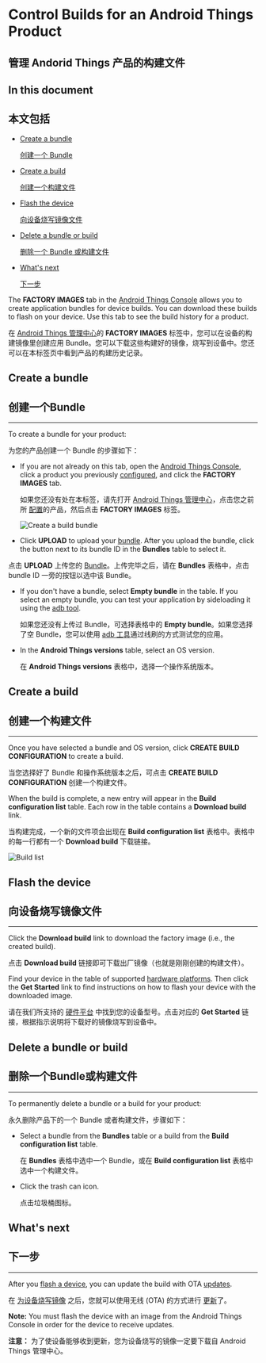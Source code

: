# Control Builds for an Android Things Product

## 管理 Andorid Things 产品的构建文件

## In this document

## 本文包括

* 	[Create a bundle](#create_a_bundle)

	[创建一个 Bundle](#创建一个Bundle)

* 	[Create a build](#create_a_build)

	[创建一个构建文件](#创建一个构建文件)

* 	[Flash the device](#flash_device)

	[向设备烧写镜像文件](#向设备烧写镜像文件)

* 	[Delete a bundle or build](#delete_a_bundle_or_build)

	[删除一个 Bundle 或构建文件](#删除一个Bundle或构建文件)

* 	[What's next](#whats-next)

	[下一步](#下一步)



The **FACTORY IMAGES** tab in the [Android Things Console](https://partner.android.com/things/console) allows you to create application bundles for device builds. You can download these builds to flash on your device. Use this tab to see the build history for a product.

在 [Android Things 管理中心](https://partner.android.com/things/console)的 **FACTORY IMAGES** 标签中，您可以在设备的构建镜像里创建应用 Bundle。您可以下载这些构建好的镜像，烧写到设备中。您还可以在本标签页中看到产品的构建历史记录。

## Create a bundle

## 创建一个Bundle

* * *

To create a bundle for your product:

为您的产品创建一个 Bundle 的步骤如下：

* 	If you are not already on this tab, open the [Android Things Console](https://partner.android.com/things/console), click a product you previously [configured](https://developer.android.google.cn/things/console/configure.html), and click the **FACTORY IMAGES** tab.

	如果您还没有处在本标签，请先打开 [Android Things 管理中心](https://partner.android.com/things/console)，点击您之前所 [配置](https://developer.android.google.cn/things/console/configure.html)的产品，然后点击 **FACTORY IMAGES** 标签。

    ![Create a build bundle](https://developer.android.google.cn/things/images/console/build.png)

* 	Click **UPLOAD** to upload your [bundle](https://developer.android.google.cn/things/console/app_bundle.html). After you upload the bundle, click the button next to its bundle ID in the **Bundles** table to select it.


点击 **UPLOAD** 上传您的 [Bundle](https://developer.android.google.cn/things/console/app_bundle.html)。上传完毕之后，请在 **Bundles** 表格中，点击 bundle ID 一旁的按钮以选中该 Bundle。

*   If you don't have a bundle, select **Empty bundle** in the table. If you select an empty bundle, you can test your application by sideloading it using the [adb tool](https://developer.android.google.cn/tools/help/adb.html).

    如果您还没有上传过 Bundle，可选择表格中的 **Empty bundle**。如果您选择了空 Bundle，您可以使用 [adb 工具](https://developer.android.google.cn/tools/help/adb.html)通过线刷的方式测试您的应用。

* 	In the **Android Things versions** table, select an OS version.

	在 **Android Things versions** 表格中，选择一个操作系统版本。

## Create a build

## 创建一个构建文件

* * *

Once you have selected a bundle and OS version, click **CREATE BUILD CONFIGURATION** to create a build.

当您选择好了 Bundle 和操作系统版本之后，可点击 **CREATE BUILD CONFIGURATION** 创建一个构建文件。

When the build is complete, a new entry will appear in the **Build configuration list** table. Each row in the table contains a **Download build** link.

当构建完成，一个新的文件项会出现在 **Build configuration list** 表格中。表格中的每一行都有一个 **Download build** 下载链接。

![Build list](https://developer.android.google.cn/things/images/console/build_list.png)

## Flash the device

## 向设备烧写镜像文件

* * *

Click the **Download build** link to download the factory image (i.e., the created build).

点击 **Download build** 链接即可下载出厂镜像（也就是刚刚创建的构建文件）。

Find your device in the table of supported [hardware platforms](https://developer.android.google.cn/things/hardware/developer-kits.html). Then click the **Get Started** link to find instructions on how to flash your device with the downloaded image.

请在我们所支持的 [硬件平台](https://developer.android.google.cn/things/hardware/developer-kits.html) 中找到您的设备型号。点击对应的 **Get Started** 链接，根据指示说明将下载好的镜像烧写到设备中。

## Delete a bundle or build

## 删除一个Bundle或构建文件

* * *

To permanently delete a bundle or a build for your product:

永久删除产品下的一个 Bundle 或者构建文件，步骤如下：

* 	Select a bundle from the **Bundles** table or a build from the **Build configuration list** table.

	在 **Bundles** 表格中选中一个 Bundle，或在 **Build configuration list** 表格中选中一个构建文件。

* 	Click the trash can icon.

	点击垃圾桶图标。

## What's next

## 下一步

* * *

After you [flash a device](#flash_device), you can update the build with OTA [updates](https://developer.android.google.cn/things/console/update.html).

在 [为设备烧写镜像](#flash_device) 之后，您就可以使用无线 (OTA) 的方式进行 [更新](https://developer.android.google.cn/things/console/update.html)了。

**Note:** You must flash the device with an image from the Android Things Console in order for the device to receive updates.

**注意：** 为了使设备能够收到更新，您为设备烧写的镜像一定要下载自 Android Things 管理中心。

